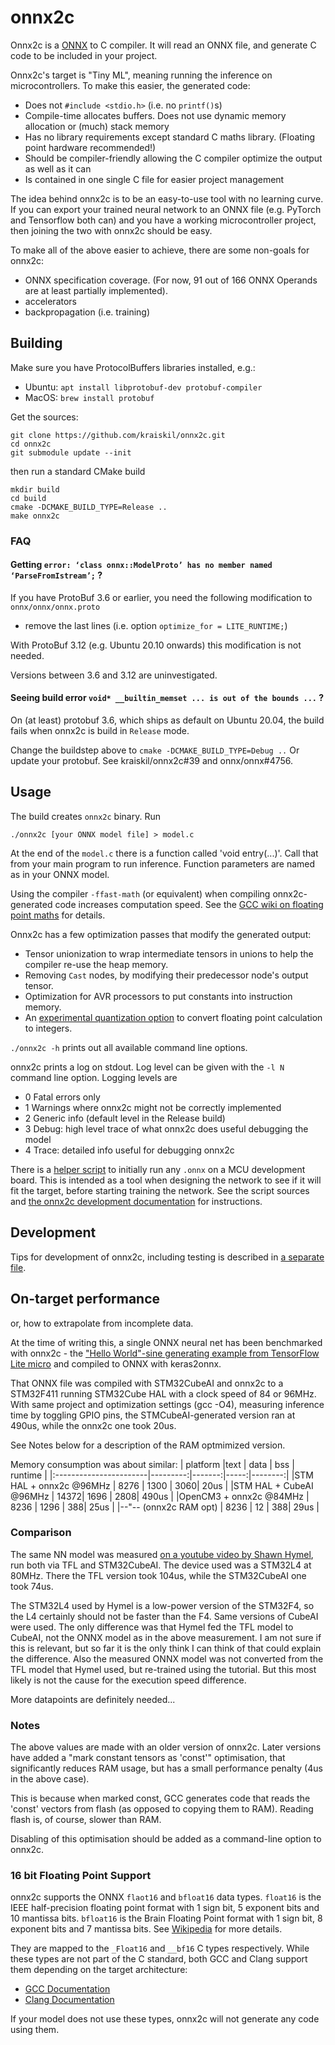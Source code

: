 onnx2c
======

Onnx2c is a [ONNX](https://onnx.ai) to C compiler. It will read an ONNX file,
and generate C code to be included in your project.

Onnx2c's target is "Tiny ML", meaning running the inference on microcontrollers. To make this
easier, the generated code:

- Does not `#include <stdio.h>` (i.e. no `printf()`s)
- Compile-time allocates buffers. Does not use dynamic memory allocation or (much) stack memory
- Has no library requirements except standard C maths library. (Floating point hardware recommended!)
- Should be compiler-friendly allowing the C compiler optimize the output as well as it can
- Is contained in one single C file for easier project management

The idea behind onnx2c is to be an easy-to-use tool with no learning curve. If you can export your trained
neural network to an ONNX file (e.g. PyTorch and Tensorflow both can) and you have a working microcontroller
project, then joining the two with onnx2c should be easy.

To make all of the above easier to achieve, there are some non-goals for onnx2c:

 - ONNX specification coverage. (For now, 91 out of 166 ONNX Operands are at least partially implemented).
 - accelerators
 - backpropagation (i.e. training)


Building
--------

Make sure you have ProtocolBuffers libraries installed, e.g.: 

 - Ubuntu: `apt install libprotobuf-dev protobuf-compiler`
 - MacOS: `brew install protobuf`

Get the sources:

```
git clone https://github.com/kraiskil/onnx2c.git
cd onnx2c
git submodule update --init
```

then run a standard CMake build

```
mkdir build
cd build
cmake -DCMAKE_BUILD_TYPE=Release ..
make onnx2c
```

### FAQ

#### Getting `error: ‘class onnx::ModelProto’ has no member named ‘ParseFromIstream’;` ?

If you have ProtoBuf 3.6 or earlier, you need the following modification to `onnx/onnx/onnx.proto`

- remove the last lines (i.e. option `optimize_for = LITE_RUNTIME;`)

With ProtoBuf 3.12 (e.g. Ubuntu 20.10 onwards) this modification is not needed.

Versions between 3.6 and 3.12 are uninvestigated.

#### Seeing build error  `void* __builtin_memset ... is out of the bounds ...` ?

On (at least) protobuf 3.6, which ships as default on Ubuntu 20.04, the build fails when onnx2c is build in `Release` mode.

Change the buildstep above to `cmake -DCMAKE_BUILD_TYPE=Debug ..`
Or update your protobuf.
See kraiskil/onnx2c#39 and onnx/onnx#4756.

Usage
-----

The build creates `onnx2c` binary. 
Run 

`./onnx2c [your ONNX model file] > model.c`

At the end of the `model.c` there is a function called 'void entry(...)'.
Call that from your main program to run inference. Function parameters are named as in your ONNX model.

Using the compiler `-ffast-math` (or equivalent) when compiling onnx2c-generated code increases computation speed.
See the [GCC wiki on floating point maths](https://gcc.gnu.org/wiki/FloatingPointMath) for details.

Onnx2c has a few optimization passes that modify the generated output:
 - Tensor unionization to wrap intermediate tensors in unions to help the compiler re-use the heap memory.
 - Removing `Cast` nodes, by modifying their predecessor node's output tensor.
 - Optimization for AVR processors to put constants into instruction memory.
 - An [experimental quantization option](quantization.md) to convert floating point calculation to integers.

`./onnx2c -h` prints out all available command line options.

onnx2c prints a log on stdout. Log level can be given with the `-l N` command line option.
Logging levels are
 - 0 Fatal errors only
 - 1 Warnings where onnx2c might not be correctly implemented
 - 2 Generic info (default level in the Release build)
 - 3 Debug: high level trace of what onnx2c does useful debugging the model
 - 4 Trace: detailed info useful for debugging onnx2c

There is a [helper script](scripts/) to initially run any `.onnx` on a MCU development board. This is intended
as a tool when designing the network to see if it will fit the target, before starting training the network.
See the script sources and [the onnx2c development documentation](development.md) for instructions.


Development
-----------

Tips for development of onnx2c, including testing is described in [a separate file](development.md).


On-target performance
---------------------

or, how to extrapolate from incomplete data.

At the time of writing this, a single ONNX neural net has been benchmarked with
onnx2c - the ["Hello World"-sine generating example from TensorFlow Lite micro](https://github.com/tensorflow/tensorflow/blob/master/tensorflow/lite/micro/examples/hello_world/train/train_hello_world_model.ipynb) and compiled to ONNX with keras2onnx.

That ONNX file was compiled with  STM32CubeAI and onnx2c to a STM32F411
running STM32Cube HAL with a clock speed of 84 or 96MHz. With same project and
optimization settings (gcc -O4), measuring inference time by toggling GPIO pins,
the STMCubeAI-generated version ran at 490us, while the onnx2c one took 20us.

See Notes below for a description of the RAM optmimized version.

Memory consumption was about similar:
| platform               |text      |  data  |  bss | runtime |
|:-----------------------|---------:|-------:|-----:|--------:|
|STM HAL + onnx2c @96MHz |     8276 |   1300 |  3060| 20us    |
|STM HAL + CubeAI @96MHz |     14372|   1696 |  2808| 490us   |
|OpenCM3 + onnx2c @84MHz |     8236 |   1296 |   388| 25us    |
|--"-- (onnx2c RAM opt)  |     8236 |     12 |   388| 29us    |


### Comparison 

The same NN model was measured
[on a youtube video by Shawn Hymel](https://www.youtube.com/watch?v=crJcDqIUbP4),
run both via TFL and STM32CubeAI. The device used was a STM32L4 at 80MHz.
There the TFL version took 104us, while the STM32CubeAI one took 74us.

The STM32L4 used by Hymel is a low-power version of the STM32F4, so the L4 
certainly should not be faster than the F4. Same versions of CubeAI were used.
The only difference was that Hymel fed the TFL model to CubeAI, not the ONNX model
as in the above measurement. I am not sure if this is relevant, but so far
it is the only think I can think of that could explain the difference.
Also the measured ONNX model was not converted from the TFL model that Hymel used,
but re-trained using the tutorial. But this most likely is not the cause for the
execution speed difference.

More datapoints are definitely needed...

### Notes

The above values are made with an older version of onnx2c. Later versions
have added a "mark constant tensors as 'const'" optimisation, that significantly
reduces RAM usage, but has a small performance penalty (4us in the above case).

This is because when marked const, GCC generates code that reads the 'const' vectors
from flash (as opposed to copying them to RAM). Reading flash is, of course,
slower than RAM.

Disabling of this optimisation should be added as a command-line option to onnx2c.

### 16 bit Floating Point Support

onnx2c supports the ONNX `flaot16` and `bfloat16` data types. `float16` is the
IEEE half-precision floating point format with 1 sign bit, 5 exponent bits and
10 mantissa bits. `bfloat16` is the Brain Floating Point format with 1 sign bit,
8 exponent bits and 7 mantissa bits.
See [Wikipedia](https://en.wikipedia.org/wiki/Bfloat16_floating-point_format) for
more details.

They are mapped to the `_Float16` and `__bf16` C types respectively. While these
types are not part of the C standard, both GCC and Clang support them depending on
the target architecture:

- [GCC Documentation](https://gcc.gnu.org/onlinedocs/gcc/Half-Precision.html)
- [Clang Documentation](https://clang.llvm.org/docs/LanguageExtensions.html#half-precision-floating-point)

If your model does not use these types, onnx2c will not generate any code using them.
